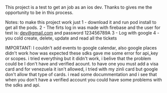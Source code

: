 This project is a test to get an job as an ios dev.
Thanks to gives me the opportunity to be in this process.

Notes: to make this project work just
1 - download it and run pod install to get all the pods.
2 - The firts log in was made with firebase and the user for test is: dev@gmail.com and password 123456789A
3 - Log with google 
4 - you cold create, delete, update and read all the tickets

IMPORTANT:
I couldn't add events to google calendar, also google places didn't work how was expected these sdks gave me some error for api_key or scopes. 
i tried everything but it didn't work, i belive that the problem could be I don't have and verified acount. 
to have one you must add a visa card and for venezuela it isn't allowed, i tried with my zinli card but google don't allow that type of cards.
i read some docummentation and i see that when you don't have a verified account you could have some problems with the sdks and api.


